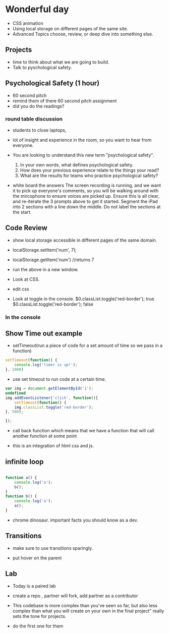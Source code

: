 # Wonderful day

- CSS animation
- Using local storage on different pages of the same site.
- Advanced Topics choose, review, or deep dive     into something else.

## Projects

- time to think about what we are going to build.
- Talk to pyschological safety.

## Psychological Safety  (1 hour)

- 60 second pitch
- remind them of there 60 second pitch assignment
- did you do the readings?

### round table discussion

- students to close laptops,

- lot of insight and experience in the room, so you want to hear from everyone.

- You are looking to understand this new term "psychological safety".
    1. In your own words, what defines psychological safety.
    2. How does your previous experience relate to the things your read?
    3. What are the results for teams who practice psychological safety?
- white board the answers
The screen recording is running, and we want it to pick up everyone's comments,
so you will be walking around with the mircophone to ensure voices are picked up.
Ensure this is all clear, and re-iterate the 3 prompts above to get it started.
Segment the iPad into 2 sections with a line down the middle. Do not label the
sections at the start.

## Code Review

- show local storage accessible in different pages of the same domain.
- localStorage.setItem('num', 7);
- localStorage.getItem('num') //returns 7
- run the above in a new window.

- Look at CSS.
- edit css
- Look at toggle in the console.
$0.classList.toggle('red-border');
true
$0.classList.toggle('red-border');
false

### In the console

## Show Time out example

- setTimeout(run a piece of code for a set amount of time so we pass in a function)

```js
setTimeout(function() {
    console.log('timer is up!');
}, 1000)
```

- use set timeout to run code at a certain time.

```js
var img = document.getElementById('1');
undefined
img.addEventListener('click', function(){
    setTimeout(function() {
    img.classList.toggle('red-border');
}, 500);

});

```

- call back function which means that we have a function that will call another
 function at some point

- this is an integration of html css and js.

## infinite loop

```js

function a() {
    console.log('a');
    b();
}
function b() {
    console.log('a');
    a();
}
```

- chrome dinosaur. important facts you should know as a dev.

## Transitions

- make sure to use transitions sparingly.

- put hover on the parent

## Lab

- Today is a paired lab
- create a repo , partner will fork, add partner as a contributor
- This codebase is more complex than you've seen so far, but also less complex
 than what you will create on your own in the final project" really sets the tone
for projects.

- do the first one for them
